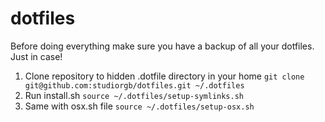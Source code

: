 # dotfiles

Before doing everything make sure you have a backup of all your dotfiles. Just in case!

1. Clone repository to hidden .dotfile directory in your home
```git clone git@github.com:studiorgb/dotfiles.git ~/.dotfiles```
2. Run install.sh
```source ~/.dotfiles/setup-symlinks.sh```
3. Same with osx.sh file
```source ~/.dotfiles/setup-osx.sh```
